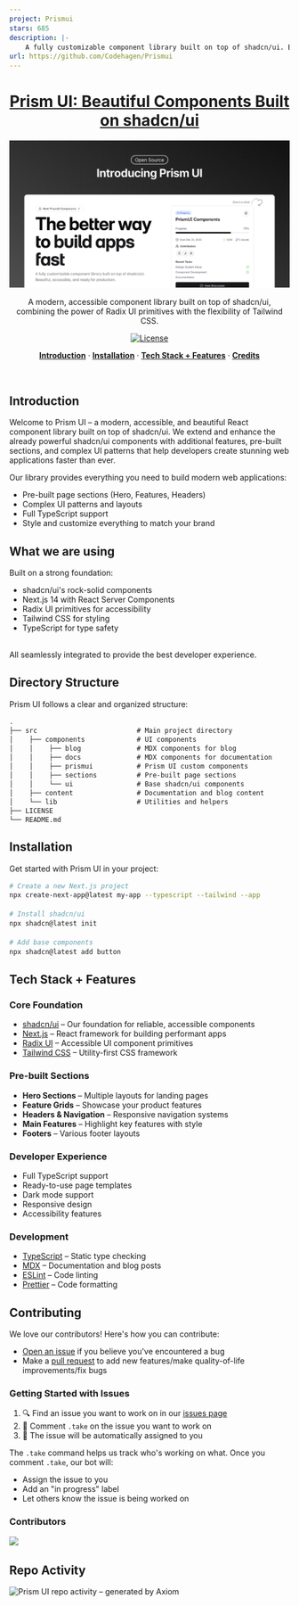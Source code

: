 ```yaml
---
project: Prismui
stars: 685
description: |-
    A fully customizable component library built on top of shadcn/ui. Beautiful, accessible, and ready for production.
url: https://github.com/Codehagen/Prismui
---
```


<a href="https://prismui.com">
  <h1 align="center">Prism UI: Beautiful Components Built on shadcn/ui</h1>
</a>

<p align="center">
  <img width="1200" alt="Prism UI Components" src="https://raw.githubusercontent.com/Codehagen/Prismui/main/public/static_og.png">
</p>

<p align="center">
  A modern, accessible component library built on top of shadcn/ui, combining the power of Radix UI primitives with the flexibility of Tailwind CSS.
</p>

<p align="center">
  <a href="https://github.com/Codehagen/Prismui/blob/main/LICENSE.md">
    <img src="https://img.shields.io/github/license/Codehagen/Prismui?label=license&logo=github&color=f80&logoColor=fff" alt="License" />
  </a>
</p>

<p align="center">
  <a href="#introduction"><strong>Introduction</strong></a> ·
  <a href="#installation"><strong>Installation</strong></a> ·
  <a href="#tech-stack--features"><strong>Tech Stack + Features</strong></a> ·
  <a href="#contributing"><strong>Credits</strong></a>
</p>
<br/>

## Introduction

Welcome to Prism UI – a modern, accessible, and beautiful React component library built on top of shadcn/ui. We extend and enhance the already powerful shadcn/ui components with additional features, pre-built sections, and complex UI patterns that help developers create stunning web applications faster than ever.

Our library provides everything you need to build modern web applications:
- Pre-built page sections (Hero, Features, Headers)
- Complex UI patterns and layouts
- Full TypeScript support
- Style and customize everything to match your brand

## What we are using

Built on a strong foundation:
- shadcn/ui's rock-solid components
- Next.js 14 with React Server Components
- Radix UI primitives for accessibility
- Tailwind CSS for styling
- TypeScript for type safety
<br/>
All seamlessly integrated to provide the best developer experience.

## Directory Structure

Prism UI follows a clear and organized structure:

    .
    ├── src                         # Main project directory
    │    ├── components             # UI components
    │    │    ├── blog              # MDX components for blog
    │    │    ├── docs              # MDX components for documentation
    │    │    ├── prismui           # Prism UI custom components
    │    │    ├── sections          # Pre-built page sections
    │    │    └── ui                # Base shadcn/ui components
    │    ├── content                # Documentation and blog content
    │    └── lib                    # Utilities and helpers
    ├── LICENSE
    └── README.md

## Installation

Get started with Prism UI in your project:

```bash
# Create a new Next.js project
npx create-next-app@latest my-app --typescript --tailwind --app

# Install shadcn/ui
npx shadcn@latest init

# Add base components
npx shadcn@latest add button
```

## Tech Stack + Features

### Core Foundation

- [shadcn/ui](https://ui.shadcn.com/) – Our foundation for reliable, accessible components
- [Next.js](https://nextjs.org/) – React framework for building performant apps
- [Radix UI](https://www.radix-ui.com/) – Accessible UI component primitives
- [Tailwind CSS](https://tailwindcss.com/) – Utility-first CSS framework

### Pre-built Sections

- **Hero Sections** – Multiple layouts for landing pages
- **Feature Grids** – Showcase your product features
- **Headers & Navigation** – Responsive navigation systems
- **Main Features** – Highlight key features with style
- **Footers** – Various footer layouts

### Developer Experience

- Full TypeScript support
- Ready-to-use page templates
- Dark mode support
- Responsive design
- Accessibility features

### Development

- [TypeScript](https://www.typescriptlang.org/) – Static type checking
- [MDX](https://mdxjs.com/) – Documentation and blog posts
- [ESLint](https://eslint.org/) – Code linting
- [Prettier](https://prettier.io/) – Code formatting

## Contributing

We love our contributors! Here's how you can contribute:

- [Open an issue](https://github.com/Codehagen/Prismui/issues) if you believe you've encountered a bug
- Make a [pull request](https://github.com/Codehagen/Prismui/pull) to add new features/make quality-of-life improvements/fix bugs

### Getting Started with Issues

1. 🔍 Find an issue you want to work on in our [issues page](https://github.com/Codehagen/Prismui/issues)
2. 💬 Comment `.take` on the issue you want to work on
3. 🎉 The issue will be automatically assigned to you

The `.take` command helps us track who's working on what. Once you comment `.take`, our bot will:
- Assign the issue to you
- Add an "in progress" label
- Let others know the issue is being worked on

### Contributors

<a href="https://github.com/Codehagen/Prismui/graphs/contributors">
  <img src="https://contrib.rocks/image?repo=Codehagen/Prismui" />
</a>

## Repo Activity

![Prism UI repo activity – generated by Axiom](https://repobeats.axiom.co/api/embed/5a13361b4d4df705e2ac0af6bb734bdba5866031.svg "Repobeats analytics image")

